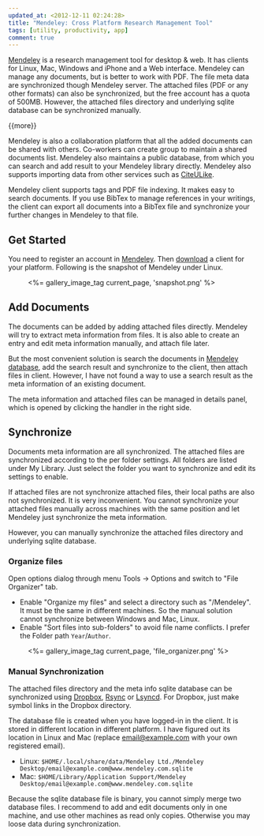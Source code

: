 ```yaml
---
updated_at: <2012-12-11 02:24:28>
title: "Mendeley: Cross Platform Research Management Tool"
tags: [utility, productivity, app]
comment: true
---
```


[Mendeley][] is a research management tool for desktop & web. It has clients for
Linux, Mac, Windows and iPhone and a Web interface. Mendeley can manage any
documents, but is better to work with PDF. The file meta data are synchronized
though Mendeley server. The attached files (PDF or any other formats) can also
be synchronized, but the free account has a quota of 500MB. However, the
attached files directory and underlying sqlite database can be synchronized
manually.

{{more}}

Mendeley is also a collaboration platform that all the added documents can be
shared with others. Co-workers can create group to maintain a shared documents
list. Mendeley also maintains a public database, from which you can search and
add result to your Mendeley library directly. Mendeley also supports importing
data from other services such as [CiteULike][].

Mendeley client supports tags and PDF file indexing. It makes easy to search
documents. If you use BibTex to manage references in your writings, the client
can export all documents into a BibTex file and synchronize your further changes
in Mendeley to that file.

Get Started
-----------

You need to register an account in [Mendeley][]. Then
[download](http://www.mendeley.com/download-mendeley-desktop/) a client for your
platform. Following is the snapshot of Mendeley under Linux.

<figure class="thumbnail">
  <%= gallery_image_tag current_page, 'snapshot.png' %>
</figure>

Add Documents
-------------

The documents can be added by adding attached files directly. Mendeley will try
to extract meta information from files. It is also able to create an entry and
edit meta information manually, and attach file later.

But the most convenient solution is search the documents in
[Mendeley database][], add the search result and synchronize to the client, then
attach files in client. However, I have not found a way to use a search result
as the meta information of an existing document.

The meta information and attached files can be managed in details panel, which
is opened by clicking the handler in the right side.

Synchronize
-----------

Documents meta information are all synchronized. The attached files are
synchronized according to the per folder settings. All folders are listed under
My Library. Just select the folder you want to synchronize and edit its settings
to enable.

If attached files are not synchronize attached files, their local paths are also
not synchronized. It is very inconvenient. You cannot synchronize your attached
files manually across machines with the same position and let Mendeley just
synchronize the meta information.

However, you can manually synchronize the attached files directory and
underlying sqlite database.

### Organize files

Open options dialog through menu Tools -> Options and switch to "File Organizer" tab.

- Enable "Organize my files" and select a directory such as "/Mendeley". It must
  be the same in different machines. So the manual solution cannot synchronize
  between Windows and Mac, Linux.
- Enable "Sort files into sub-folders" to avoid file name conflicts. I prefer the
  Folder path `Year`/`Author`.

<figure class="thumbnail">
  <%= gallery_image_tag current_page, 'file_organizer.png' %>
</figure>

### Manual Synchronization

The attached files directory and the meta info sqlite database can be
synchronized using [Dropbox][], [Rsync][] or [Lsyncd][]. For Dropbox, just make
symbol links in the Dropbox directory.

The database file is created when you have logged-in in the client. It is stored
in different location in different platform. I have figured out its location in
Linux and Mac (replace email@example.com with your own registered email).

- Linux: `$HOME/.local/share/data/Mendeley Ltd./Mendeley Desktop/email@example.com@www.mendeley.com.sqlite`
- Mac: `$HOME/Library/Application Support/Mendeley Desktop/email@example.com@www.mendeley.com.sqlite`

Because the sqlite database file is binary, you cannot simply merge two database
files. I recommend to add and edit documents only in one machine, and use other
machines as read only copies. Otherwise you may loose data during
synchronization.

[Mendeley]: http://www.mendeley.com/
[CiteULike]: http://www.citeulike.org/ "CiteULike: Everyone's library"
[Mendeley database]: http://www.mendeley.com/research-papers/
[Dropbox]: http://db.tt/I4zEuqN "cloud service for file synchronization"
[Rsync]: http://en.wikipedia.org/wiki/Rsync "file synchronization command"
[Lsyncd]: http://code.google.com/p/lsyncd/ "Live Syncing (Mirror) Daemon"
